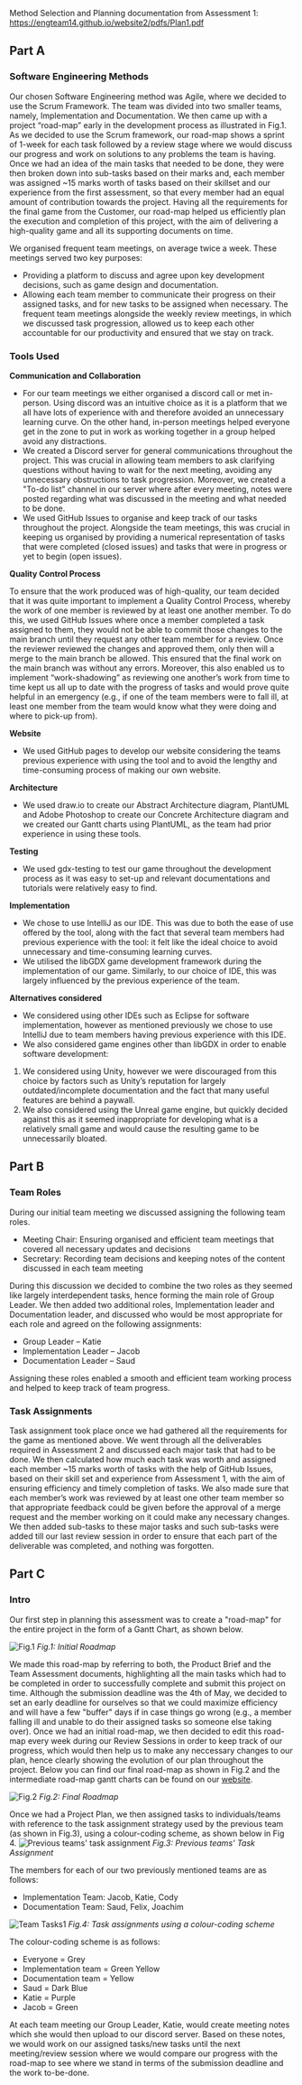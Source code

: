 Method Selection and Planning documentation from Assessment 1: https://engteam14.github.io/website2/pdfs/Plan1.pdf

## Part A

### Software Engineering Methods


Our chosen Software Engineering method was Agile, where we decided to use the Scrum Framework. The team was divided into two smaller teams, namely, Implementation and Documentation. We then came up with a project “road-map” early in the development process as illustrated in Fig.1. As we decided to use the Scrum framework, our road-map shows a sprint of 1-week for each task followed by a review stage where we would discuss our progress and work on solutions to any problems the team is having. Once we had an idea of the main tasks that needed to be done, they were then broken down into sub-tasks based on their marks and, each member was assigned ~15 marks worth of tasks based on their skillset and our experience from the first assessment, so that every member had an equal amount of contribution towards the project. Having all the requirements for the final game from the Customer, our road-map helped us efficiently plan the execution and completion of this project, with the aim of delivering a high-quality game and all its supporting documents on time.  


We organised frequent team meetings, on average twice a week. These meetings served two key purposes:
* Providing a platform to discuss and agree upon key development decisions, such as game design and documentation. 
* Allowing each  team member to communicate their progress on their assigned tasks, and for new tasks to be assigned when necessary.
The frequent team meetings alongside the weekly review meetings, in which we discussed task progression, allowed us to keep each other accountable for our productivity and ensured that we stay on track.


### Tools Used


**Communication and Collaboration**

* For our team meetings we either organised a discord call or met in-person. Using discord was an intuitive choice as it is a platform that we all have lots of experience with and therefore avoided an unnecessary learning curve. On the other hand, in-person meetings helped everyone get in the zone to put in work as working together in a group helped avoid any distractions.
* We created a Discord server for general communications throughout the project. This was crucial in allowing team members to ask clarifying questions without having to wait for the next meeting, avoiding any unnecessary obstructions to task progression. Moreover, we created a "To-do list" channel in our server where after every meeting, notes were posted regarding what was discussed in the meeting and what needed to be done.
* We used GitHub Issues to organise and keep track of our tasks throughout the project. Alongside the team meetings, this was crucial in keeping us organised by providing a numerical representation of tasks that were completed (closed issues) and tasks that were in progress or yet to begin (open issues).


**Quality Control Process**

To ensure that the work produced was of high-quality, our team decided that it was quite important to implement a Quality Control Process, whereby the work of one member is reviewed by at least one another member. To do this, we used GitHub Issues where once a member completed a task assigned to them, they would not be able to commit those changes to the main branch until they request any other team member for a review. Once the reviewer reviewed the changes and approved them, only then will a merge to the main branch be allowed. This ensured that the final work on the main branch was without any errors. Moreover, this also enabled us to implement “work-shadowing” as reviewing one another’s work from time to time kept us all up to date with the progress of tasks and would prove quite helpful in an emergency (e.g., if one of the team members were to fall ill, at least one member from the team would know what they were doing and where to pick-up from).


**Website**

* We used GitHub pages to develop our website considering the teams previous experience with using the tool and to avoid the lengthy and time-consuming process of making our own website.


**Architecture**

* We used draw.io to create our Abstract Architecture diagram, PlantUML and Adobe Photoshop to create our Concrete Architecture diagram and we created our Gantt charts using PlantUML, as the team had prior experience in using these tools.


**Testing**

* We used gdx-testing to test our game throughout the development process as it was easy to set-up and relevant documentations and tutorials were relatively easy to find.

**Implementation**

* We chose to use IntelliJ as our IDE. This was due to both the ease of use offered by the tool, along with the fact that several team members had previous experience with the tool: it felt like the ideal choice to avoid unnecessary and time-consuming learning curves.
* We utilised the libGDX game development framework during the implementation of our game. Similarly, to our choice of IDE, this was largely influenced by the previous experience of the team. 

**Alternatives considered**
*	We considered using other IDEs such as Eclipse for software implementation, however as mentioned previously we chose to use IntelliJ due to team members having previous experience with this IDE.
*	We also considered game engines other than libGDX in order to enable software development:
  1. We considered using Unity, however we were discouraged from this choice by factors such as Unity’s reputation for largely outdated/incomplete documentation and the fact that many useful features are behind a paywall.
  2. We also considered using the Unreal game engine, but quickly decided against this as it seemed inappropriate for developing what is a relatively small game and would cause the resulting game to be unnecessarily bloated.



## Part B


### Team Roles

During our initial team meeting we discussed assigning the following team roles.
* Meeting Chair: Ensuring organised and efficient team meetings that covered all necessary updates and decisions
* Secretary: Recording team decisions and keeping notes of the content discussed in each team meeting


During this discussion we decided to combine the two roles as they seemed like largely interdependent tasks, hence forming the main role of Group Leader. We then added two additional roles, Implementation leader and Documentation leader, and discussed who would be most appropriate for each role and agreed on the following assignments:

* Group Leader – Katie
* Implementation Leader – Jacob 
* Documentation Leader – Saud

Assigning these roles enabled a smooth and efficient team working process and helped to keep track of team progress.

### Task Assignments

Task assignment took place once we had gathered all the requirements for the game as mentioned above. We went through all the deliverables required in Assessment 2 and discussed each major task that had to be done. We then calculated how much each task was worth and assigned each member ~15 marks worth of tasks with the help of GitHub Issues, based on their skill set and experience from Assessment 1, with the aim of ensuring efficiency and timely completion of tasks. We also made sure that each member’s work was reviewed by at least one other team member so that appropriate feedback could be given before the approval of a merge request and the member working on it could make any necessary changes. We then added sub-tasks to these major tasks and such sub-tasks were added till our last review session in order to ensure that each part of the deliverable was completed, and nothing was forgotten.


## Part C


### Intro

Our first step in planning this assessment was to create a "road-map" for the entire project in the form of a Gantt Chart, as shown below. 

![Fig.1](https://github.com/engteam14/documentation2/blob/Method-Selection-and-Planning/road-map2-initial.png/?raw=true)
*Fig.1: Initial Roadmap*

We made this road-map by referring to both, the Product Brief and the Team Assessment documents, highlighting all the main tasks which had to be completed in order to successfully complete and submit this project on time. Although the submission deadline was the 4th of May, we decided to set an early deadline for ourselves so that we could maximize efficiency and will have a few "buffer" days if in case things go wrong (e.g., a member falling ill and unable to do their assigned tasks so someone else taking over). Once we had an initial road-map, we then decided to edit this road-map every week during our Review Sessions in order to keep track of our progress, which would then help us to make any neccessary changes to our plan, hence clearly showing the evolution of our plan throughout the project. Below you can find our final road-map as shown in Fig.2 and the intermediate road-map gantt charts can be found on our [website](https://engteam14.github.io/website2/roadmap.html). 

![Fig.2](https://github.com/engteam14/documentation2/blob/Method-Selection-and-Planning/road-map2-Review11.png/?raw=true)
*Fig.2: Final Roadmap*


Once we had a Project Plan, we then assigned tasks to individuals/teams with reference to the task assignment strategy used by the previous team (as shown in Fig.3), using a colour-coding scheme, as shown below in Fig 4. 
![Previous teams' task assignment](https://github.com/engteam14/documentation2/blob/Method-Selection-and-Planning/Previous%20teams'%20team%20assignment.png/?raw=true)
*Fig.3: Previous teams' Task Assignment*

The members for each of our two previously mentioned teams are as follows:
* Implementation Team: Jacob, Katie, Cody
* Documentation Team: Saud, Felix, Joachim


![Team Tasks1](https://github.com/engteam14/documentation2/blob/Method-Selection-and-Planning/Team_Task_Assignment_2.png/?raw=true)
*Fig.4: Task assignments using a colour-coding scheme*


The colour-coding scheme is as follows:

* Everyone = Grey
* Implementation team = Green Yellow
* Documentation team = Yellow
* Saud = Dark Blue
* Katie = Purple
* Jacob = Green


At each team meeting our Group Leader, Katie, would create meeting notes which she would then upload to our discord server. Based on these notes, we would work on our assigned tasks/new tasks until the next meeting/review session where we would compare our progress with the road-map to see where we stand in terms of the submission deadline and the work to-be-done.
